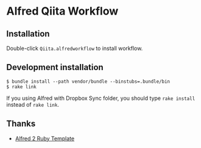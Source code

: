 # Alfred Qiita Workflow

## Installation

Double-click `Qiita.alfredworkflow` to install workflow.

## Development installation

```
$ bundle install --path vendor/bundle --binstubs=.bundle/bin
$ rake link
```

If you using Alfred with Dropbox Sync folder, you should type `rake install` instead of `rake link`.

## Thanks

- [Alfred 2 Ruby Template](https://github.com/zhaocai/alfred2-ruby-template)